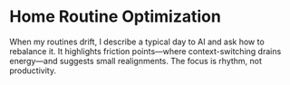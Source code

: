# Home Routine Optimization

When my routines drift, I describe a typical day to AI and ask how to rebalance it. It highlights friction points—where context-switching drains energy—and suggests small realignments. The focus is rhythm, not productivity.
